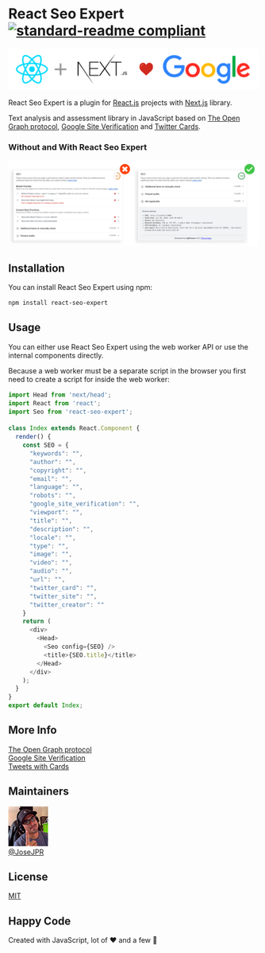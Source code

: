 # React Seo Expert [![standard-readme compliant](https://img.shields.io/badge/readme%20style-standard-brightgreen.svg?style=flat-square)](https://github.com/RichardLitt/standard-readme)

![React Seo Expert](images/banner.png)

React Seo Expert is a plugin for [React.js](https://reactjs.org/) projects with [Next.js](https://nextjs.org/) library.

Text analysis and assessment library in JavaScript based on [The Open Graph protocol](http://ogp.me/), [Google Site Verification](https://developers.google.com/site-verification/) and [Twitter Cards](https://developer.twitter.com/en/docs/tweets/optimize-with-cards/guides/getting-started.html). 

### Without and With React Seo Expert
![Without and With React Seo Expert](images/seo.png)

## Installation
You can install React Seo Expert using npm:

```bash
npm install react-seo-expert
```

## Usage
You can either use React Seo Expert using the web worker API or use the internal components directly.

Because a web worker must be a separate script in the browser you first need to create a script for inside the web worker:

```js
import Head from 'next/head';
import React from 'react';
import Seo from 'react-seo-expert';

class Index extends React.Component {
  render() {
    const SEO = {
      "keywords": "",
      "author": "",
      "copyright": "",
      "email": "",
      "language": "",
      "robots": "",
      "google_site_verification": "",
      "viewport": "",
      "title": "",
      "description": "",
      "locale": "",
      "type": "",
      "image": "",
      "video": "",
      "audio": "",
      "url": "",
      "twitter_card": "",
      "twitter_site": "",
      "twitter_creator": ""
    }
    return (
      <div>
        <Head>
          <Seo config={SEO} />
          <title>{SEO.title}</title>
        </Head>
      </div>
    );
  }
}
export default Index;
```

## More Info
[The Open Graph protocol](http://ogp.me/) \
[Google Site Verification](https://developers.google.com/site-verification/) \
[Tweets with Cards](https://developer.twitter.com/en/docs/tweets/optimize-with-cards/guides/getting-started.html)

## Maintainers
![JoseJPR Avatar](images/photo-josejpr.png) \
[@JoseJPR](https://github.com/JoseJPR)

## License
[MIT](LICENSE.md)

## Happy Code
Created with JavaScript, lot of ❤️ and a few 🍺